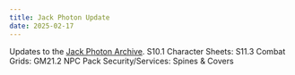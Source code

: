 ```yaml
---
title: Jack Photon Update
date: 2025-02-17
---
```


Updates to the [Jack Photon Archive](https://archive.org/search?query=creator%3A%22Jack+Photon%27s+4.0th+Fantaversary+Revision+FASA+Star+Trek%22&sort=-week).
S10.1 Character Sheets: S11.3 Combat Grids: GM21.2 NPC Pack Security/Services: Spines & Covers 
